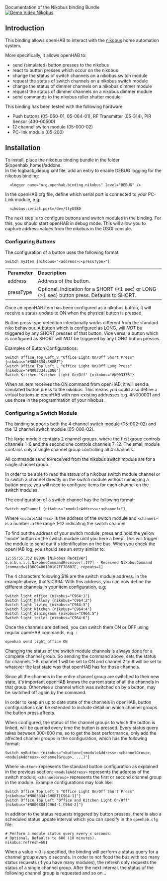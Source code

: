 Documentation of the Nikobus binding Bundle <br/>
[![Demo Video Nikobus](http://img.youtube.com/vi/QiNb-8QxXpo/0.jpg)](http://www.youtube.com/watch?v=QiNb-8QxXpo)

## Introduction

This binding allows openHAB to interact with the [nikobus](http://www.niko.eu/enus/niko/products/home-automation-with-nikobus/) home automation system. 

More specifically, it allows openHAB to:
- send (simulated) button presses to the nikobus
- react to button presses which occur on the nikobus
- change the status of switch channels on a nikobus switch module
- request the status of switch channels on a nikobus switch module
- change the status of dimmer channels on a nikobus dimmer module
- request the status of dimmer channels on a nikobus dimmer module
- send commands to the nikobus roller shutter module

This binding has been tested with the following hardware:
- Push buttons (05-060-01, 05-064-01), RF Transmitter (05-314), PIR Sensor (430-00500)
- 12 channel switch module (05-000-02)
- PC-link module (05-200)

## Installation

To install, place the nikobus binding bundle in the folder ${openhab_home}/addons.  
In the logback_debug.xml file, add an entry to enable DEBUG logging for the nikobus binding:

      <logger name="org.openhab.binding.nikobus" level="DEBUG" />

In the openHAB.cfg file, define which serial port is connected to your PC-Link module, e.g:

      nikobus:serial.port=/dev/ttyUSB0

The next step is to configure buttons and switch modules in the binding.  For this, you should start openHAB in debug mode. This will allow you to capture address values from the nikobus in the OSGI console.

### Configuring Buttons

The configuration of a button uses the following format:

    Switch myItem {nikobus="<address>:<pressType>"}

<table>
  <tr><td><b>Parameter</b></td><td><b>Description</b></td></tr>
  <tr><td>address</td><td>Address of the button.</td></tr>
  <tr><td>pressType</td><td>Optional. Indication for a SHORT (<1 sec) or LONG (>1 sec) button press. Defaults to SHORT.</td></tr>
</table>

Once an openHAB item has been configured as a nikobus button, it will receive a status update to ON when the physical button is pressed.

Button press type detection intentionally works different from the standard niko behaviour.  A button which is configured as LONG, will *NOT* be triggered by any SHORT presses of that button. Vice versa, a button which is configured as SHORT will *NOT* be triggered by any LONG button presses.

Examples of Button Configurations:

    Switch Office_Top_Left_S "Office Light On/Off Short Press" {nikobus="#N003334:SHORT"}
    Switch Office_Top_Left_L "Office Light On/Off Long Press" {nikobus="#N003334:LONG"}
    Switch Kitchen "Kitchen Light On/Off" {nikobus="#N003333"}

When an item receives the ON command from openHAB, it will send a simulated button press to the nikobus. This means you could also define a virtual buttons in openHAB with non-existing addresses e.g. #N000001 and use those in the programmation of your nikobus.

### Configuring a Switch Module

The binding supports both the 4 channel switch module (05-002-02) and the 12 channel switch module (05-000-02).

The large module contains 2 channel groups, where the first group controls channels 1-6 and the second one controls channels 7-12.  The small module contains only a single channel group controlling all 4 channels.

All commands send to/received from the nikobus switch module are for a single channel group.

In order to be able to read the status of a nikobus switch module channel or to switch a channel directly on the switch module without mimicking a button press, you will need to configure items for each channel on the switch modules.

The configuration of a switch channel has the following format:

    Switch myChannel {nikobus="<moduleAddress>:<channel>"}

Where `<moduleAddress>` is the address of the switch module and `<channel>` is a number in the range 1-12 indicating the switch channel.

To find out the address of your switch module, press and hold the yellow 'mode' button on the switch module until you here a beep. This will trigger the module to send out it's identification on the bus.
When you check the openHAB log, you should see an entry similar to:

    12:55:55.332 DEBUG [Nikobus Receiver] o.o.b.n.i.c.NikobusCommandReceiver[:177] - Received NikobusCommand [command=$186C9400100167FF78607E, repeats=1]

The 4 characters following $18 are the switch module address. In the example above, that's C964.
With this address, you can now define the different channels in your item configuration, e.g:

    Switch light_office {nikobus="C964:1"}
    Switch light_hallway {nikobus="C964:2"}
    Switch light_living {nikobus="C964:3"}
    Switch light_kitchen {nikobus="C964:4"}
    Switch light_diningroom {nikobus="C964:5"}
    Switch light_toilet {nikobus="C964:6"} 
 

Once the channels are defined, you can switch them ON or OFF using regular openHAB commands, e.g. :

    openhab send light_office ON

Changing the status of the switch module channels is always done for a complete channel group. So sending the command above, sets the status for channels 1-6: channel 1 will be set to ON and channel 2 to 6 will be set to whatever the last state was that openHAB has for those channels.

Since all the channels in the entire channel group are switched to their new state, it's important openHAB knows the current state of all the channels in that group. Otherwise a channel which was switched on by a button, may be switched off again by the command.

In order to keep an up to date state of the channels in openHAB, button configurations can be extended to include detail on which channel groups the button press affects.

When configured, the status of the channel groups to which the button is linked, will be queried every time the button is pressed.
Every status query takes between 300-600 ms, so to get the best performance, only add the affected channel groups in the configuration, which has the following format:

    Switch myButton {nikobus="<button>[<moduleAddress>-<channelGroup>, <moduleAddress>-<channelGroup>, ...]"}

Where `<button>` represents the standard button configuration as explained in the previous section; `<moduleAddress>` represents the address of the switch module; `<channelGroup>` represents the first or second channel group in the module. 
Example configurations may look like:

    Switch Office_Top_Left_S "Office Light On/Off Short Press" {nikobus="#N003334:SHORT[C964-1]"}
    Switch Office_Top_Left "Office and Kitchen Light On/Off" {nikobus="#N006884[C964-1,C964-2]"}

In addition to the status requests triggered by button presses, there is also a scheduled status update interval which you can specify in the `openhab.cfg` file:

    # Perform a module status query every x seconds.
    # Optional. Defaults to 600 (10 minutes). 
    nikobus:refresh=601

When a value > 0 is specified, the binding will perform a status query for a channel group every x seconds. In order to not flood the bus with too many status requests (if you have many modules), the refresh only requests the status of a single channel group. After the next interval, the status of the following channel group is requested and so on...